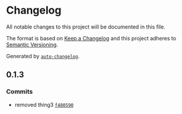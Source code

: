 # Changelog

All notable changes to this project will be documented in this file.

The format is based on [Keep a Changelog](https://keepachangelog.com/en/1.0.0/)
and this project adheres to [Semantic Versioning](https://semver.org/spec/v2.0.0.html).

Generated by [`auto-changelog`](https://github.com/CookPete/auto-changelog).

## 0.1.3

### Commits

- removed thing3 [`f480590`](https://github.com/laduke/ballpit/commit/f480590b08b6bcffaa90679153e722212da71e36)

